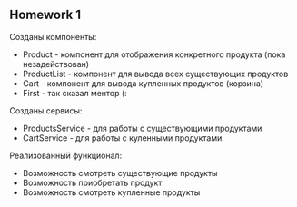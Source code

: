 ## Homework 1
Созданы компоненты:
* Product - компонент для отображения конкретного продукта (пока незадействован)
* ProductList - компонент для вывода всех существующих продуктов
* Cart - компонент для вывода купленных продуктов (корзина)
* First - так сказал ментор (:

Созданы сервисы:
* ProductsService - для работы с существующими продуктами
* CartService - для работы с куленными продуктами. 

Реализованный функционал:
* Возможность смотреть существующие продукты
* Возможность приобретать продукт
* Возможность смотреть купленные продукты
